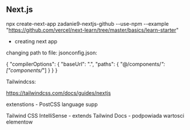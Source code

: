 Next.js
---
npx create-next-app zadanie9-nextjs-github --use-npm --example "https://github.com/vercel/next-learn/tree/master/basics/learn-starter" 

- creating next app


changing path to file:
jsonconfig.json:

{
  "compilerOptions": {
    "baseUrl": ".",
    "paths": {
      "@/components/*": ["components/*"]
    }
  }
}

Tailwindcss:

https://tailwindcss.com/docs/guides/nextjs

extenstions - PostCSS language supp

Tailwind CSS IntelliSense - extends
Tailwind Docs - podpowiada wartosci elementow

